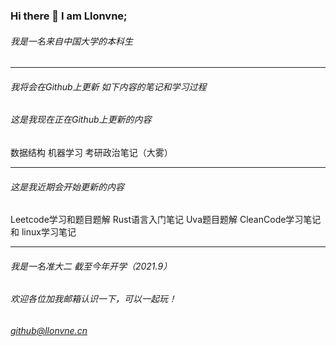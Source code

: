 ### Hi there 👋 I am Llonvne;

###### 我是一名来自中国大学的本科生

---

###### 我将会在Github上更新 如下内容的笔记和学习过程
###### 这是我现在正在Github上更新的内容
数据结构 机器学习 考研政治笔记（大雾）

---

###### 这是我近期会开始更新的内容
Leetcode学习和题目题解 Rust语言入门笔记 Uva题目题解 CleanCode学习笔记 和 linux学习笔记

---

###### 我是一名准大二 截至今年开学（2021.9）

###### 欢迎各位加我邮箱认识一下，可以一起玩！
###### github@llonvne.cn
<!--
**Llonvne/Llonvne** is a ✨ _special_ ✨ repository because its `README.md` (this file) appears on your GitHub profile.

Here are some ideas to get you started:

- 🔭 I’m currently working on ...
- 🌱 I’m currently learning ...
- 👯 I’m looking to collaborate on ...
- 🤔 I’m looking for help with ...
- 💬 Ask me about ...
- 📫 How to reach me: ...
- 😄 Pronouns: ...
- ⚡ Fun fact: ...
-->
